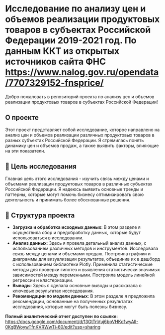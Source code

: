 # Исследование по анализу цен и объемов реализации продуктовых товаров в субъектах Российской Федерации 2019-2021 год. По данным ККТ из открытых источников сайта ФНС https://www.nalog.gov.ru/opendata/7707329152-fnsprice/


Добро пожаловать в репозиторий проекта по анализу цен и объемов реализации продуктовых товаров в субъектах Российской Федерации!

## О проекте
Этот проект представляет собой исследование, которое направлено на анализ цен и объемов реализации различных продуктовых товаров в разных субъектах Российской Федерации. Я стремилась понять динамику цен и объемов продаж, а также выявить факторы, влияющие на эти показатели.

## :dart: Цель исследования
Главная цель этого исследования - изучить связь между ценами и объемами реализации продуктовых товаров в различных субъектах Российской Федерации. Я надеюсь выявить основные тренды и паттерны, которые могут помочь бизнесу оптимизировать свою деятельность и принимать более обоснованные решения.

## :file_folder: Структура проекта
- **Загрузка и обработка исходных данных**:
В этом разделе я осуществила сбор и предобработку данных, которые будут использоваться в исследовании.
- **Анализ данных**: 
Здесь я провела детальный анализ данных, с использованием различных методов и инструментов. Исследовала связь между ценами и объемами продаж. Построила графики и диаграммы для визуализации результатов, объединив их в дашборд с использованием библиотеки Plotly. Применила статистические методы для проверки гипотез и выявления статистически значимых зависимостей между переменными. Построила модель линейной регрессии и кластеризации.
- **Выводы**: 
Здесь я сделала основные выводы и рассказала о ключевых результатах исследования.
- **Рекомендации по модели данных**: 
В этом разделе я предложила рекомендации, основанные на полученных результатах исследования, которые могут быть полезны бизнесу.



**Полный аналитический отчет доступен по ссылке:** https://docs.google.com/document/d/13GtTnVuj6bpVHKd1wyAlI-0KgBWoywTfnKVRWwTi-60/edit?usp=sharing
